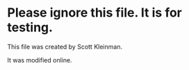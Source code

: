 # Please ignore this file. It is for testing.

This file was created by Scott Kleinman.

It was modified online.
